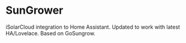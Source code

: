 # SunGrower
iSolarCloud integration to Home Assistant. Updated to work with latest HA/Lovelace. Based on GoSungrow.
